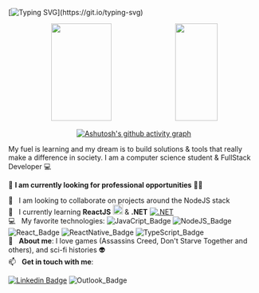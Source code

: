 [![Typing SVG](https://readme-typing-svg.demolab.com?font=Fira+Code&weight=900&size=30&pause=1000&color=154BD7FF&center=true&center=true&width=1000%&lines=Hello+there!;My+Name+is+Mario+Alves+and+I+am+27+years+old.;let's+code+😉+;BE+WELCOME!)](https://git.io/typing-svg)

<div align="center">
  <img width="49%" height="195px" src="https://github-readme-stats.vercel.app/api?username=marioalvesx&show_icons=true&theme=midnight-purple&hide_border=true&bg_color=0d1117&title_color=154BD7FF&icon_color=154BD7FF" />
  <img width="41%" height="195px" src="https://github-readme-stats.vercel.app/api/top-langs/?username=marioalvesx&layout=compact&hide_border=true&bg_color=0d1117&title_color=154BD7FF&icon_color=9b53ff&text_color=FFFFFF" />
  
  [![Ashutosh's github activity graph](https://github-readme-activity-graph.vercel.app/graph?username=marioalvesx&theme=react-dark&area=true&hide_border=true)](https://github.com/ashutosh00710/github-readme-activity-graph)
  
</div>

My fuel is learning and my dream is to build solutions & tools that really make a difference in society.
I am a computer science student & FullStack Developer :computer:

:rocket: **I am currently looking for professional opportunities** 👨‍💻

:purple_heart: &nbsp; I am looking to collaborate on projects around the NodeJS stack
<br/> :muscle: &nbsp; I currently learning **ReactJS** <img src="https://i.ibb.co/4RHMmLQ/react.png" width="20"/>  & **.NET** [![.NET](https://img.shields.io/badge/--512BD4?logo=.net&logoColor=ffffff)](https://dotnet.microsoft.com/)
<br/> :computer: &nbsp; My favorite technologies: ![JavaCript_Badge](https://img.shields.io/badge/-JavaScript-F29400?style=flat-square&logo=javascript&logoColor=white) ![NodeJS_Badge](https://img.shields.io/badge/-Node.js-339933?style=flat-square&logo=node.js&logoColor=white&link=https://nodejs.org/en/) ![React_Badge](https://img.shields.io/badge/-ReactJS-13B5EA?style=flat-square&logo=react&logoColor=white&link=https://reactjs.org) ![ReactNative_Badge](https://img.shields.io/badge/-React_Native-563D7C?style=flat-square&logo=react&logoColor=white&link=https://reactnative.dev) ![TypeScript_Badge](https://img.shields.io/badge/-TypeScript-3178C6?style=flat-square&logo=typescript&logoColor=white&link=https://www.typescriptlang.org/)
<br/> 💬  &nbsp; **About me**: I love games (Assassins Creed, Don't Starve Together and others), and sci-fi histories 👽
<br/> 📫  &nbsp; **Get in touch with me**: 

[![Linkedin Badge](https://img.shields.io/badge/-MarioAlves-blue?style=flat-square&logo=Linkedin&logoColor=white&link=https://www.linkedin.com/in/mario-alves-63ba68123/)](https://www.linkedin.com/in/mario-alves-63ba68123/) ![Outlook_Badge](https://img.shields.io/badge/-MarioAlves-blue?style=flat-square&logo=microsoft-outlook&logoColor=white&link=mailto:marioalvesneto@hotmail.com)

